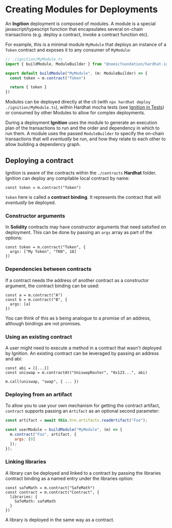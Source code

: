 # Creating Modules for Deployments

An **Ingition** deployment is composed of modules. A module is a special javascript/typescript function that encapsulates several on-chain transactions (e.g. deploy a contract, invoke a contract function etc).

For example, this is a minimal module `MyModule` that deploys an instance of a `Token` contract and exposes it to any consumer of `MyModule`:

```javascript
// ./ignition/MyModule.ts
import { buildModule, ModuleBuilder } from "@nomicfoundation/hardhat-ignition"

export default buildModule("MyModule", (m: ModuleBuilder) => {
  const token = m.contract("Token")

  return { token }
})
```

Modules can be deployed directly at the cli (with `npx hardhat deploy ./ignition/MyModule.ts`), within Hardhat mocha tests (see [Ignition in Tests](TBD)) or consumed by other Modules to allow for complex deployments.

During a deployment **Ignition** uses the module to generate an execution plan of the transactions to run and the order and dependency in which to run them. A module uses the passed `ModuleBuilder` to specify the on-chain transactions that will _eventually_ be run, and how they relate to each other to allow building a dependency graph.

## Deploying a contract

Ignition is aware of the contracts within the `./contracts` **Hardhat** folder. Ignition can deploy any compilable local contract by name:

```tsx
const token = m.contract("Token")
```

`token` here is called a **contract binding**. It represents the contract that will *eventually* be deployed.

### Constructor arguments

In **Solidity** contracts may have constructor arguments that need satisfied on deployment. This can be done by passing an `args` array as part of the options:

```tsx
const token = m.contract("Token", {
  args: ["My Token", "TKN", 18]
})
```

### Dependencies between contracts

If a contract needs the address of another contract as a constructor argument, the contract binding can be used:

```tsx
const a = m.contract("A")
const b = m.contract("B", {
  args: [a]
})
```

You can think of this as `b` being analogue to a promise of an address, although bindings are not promises.

### Using an existing contract

A user might need to execute a method in a contract that wasn't deployed by Ignition. An existing contract can be leveraged by passing an address and abi:

```tsx
const abi = [{...}]
const uniswap = m.contractAt("UniswapRouter", "0x123...", abi)

m.call(uniswap, "swap", { ... })
```

### Deploying from an artifact

To allow you to use your own mechanism for getting the contract artifact, `contract` supports passing an `Artifact` as an optional second parameter:

```javascript
const artifact = await this.hre.artifacts.readArtifact("Foo");

const userModule = buildModule("MyModule", (m) => {
  m.contract("Foo", artifact, {
    args: [0]
  });
});
```

### Linking libraries

A library can be deployed and linked to a contract by passing the libraries contract binding as a named entry under the libraries option:

```tsx
const safeMath = m.contract("SafeMath")
const contract = m.contract("Contract", {
  libraries: {
    SafeMath: safeMath
  }
})
```

A library is deployed in the same way as a contract.
